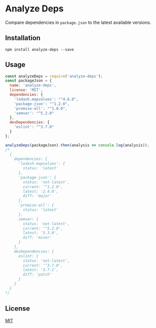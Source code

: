 # Analyze Deps

Compare dependencies in `package.json` to the latest available versions.

## Installation

```shell
npm install analyze-deps --save
```

## Usage

```js
const analyzeDeps = require('analyze-deps');
const packageJson = {
  name: 'analyze-deps',
  license: 'MIT',
  dependencies: {
    'lodash.mapvalues': "^4.6.0",
    'package-json': "^1.2.0",
    'promise-all': "^1.0.0",
    'semver': "^5.2.0"
  },
  devDependencies: {
    'eslint': "^3.7.0"
  }
};

analyzeDeps(packageJson).then(analysis => console.log(analysis));
/*
  {
    dependencies: {
      'lodash.mapvalues': {
        status: 'latest'
      },
      'package-json': {
        status: 'not-latest',
        current: '^1.2.0',
        latest: '2.4.0',
        diff: 'major'
      },
      'promise-all': {
        status: 'latest'
      },
      semver: {
        status: 'not-latest',
        current: '^5.2.0',
        latest: '5.3.0',
        diff: 'minor'
      }
    },
    devDependencies: {
      eslint: {
        status: 'not-latest',
        current: '^3.7.0',
        latest: '3.7.1',
        diff: 'patch'
      }
    }
  }
*/
```

## License

[MIT](http://moroshko.mit-license.org)
